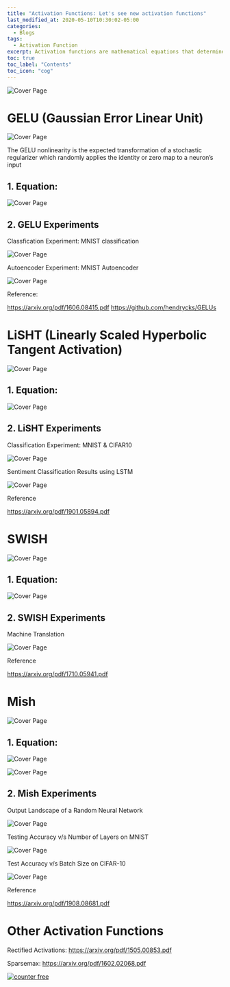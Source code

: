 ```yaml
---
title: "Activation Functions: Let's see new activation functions"
last_modified_at: 2020-05-10T10:30:02-05:00
categories:
  - Blogs
tags:
  - Activation Function
excerpt: Activation functions are mathematical equations that determine the output of a neural network.
toc: true
toc_label: "Contents"
toc_icon: "cog"
---
```


![Cover Page](https://missinglink.ai/wp-content/uploads/2018/11/activationfunction-1.png)

# GELU (Gaussian Error Linear Unit)

![Cover Page](/assets/images/gelu.png)

The GELU nonlinearity is the expected transformation of a stochastic regularizer which randomly applies the identity or zero map to a neuron’s input

## 1. Equation:

![Cover Page](/assets/images/gelu_eq.png)

## 2. GELU Experiments

Classfication Experiment: MNIST classification

![Cover Page](/assets/images/gelu_exp1.png)

Autoencoder Experiment: MNIST Autoencoder

![Cover Page](/assets/images/gelu_exp2.png)

Reference:

https://arxiv.org/pdf/1606.08415.pdf
https://github.com/hendrycks/GELUs

# LiSHT (Linearly Scaled Hyperbolic Tangent Activation)

![Cover Page](/assets/images/lisht.png)

## 1. Equation:

![Cover Page](/assets/images/lisht_eq.png)

## 2. LiSHT Experiments

Classification Experiment: MNIST & CIFAR10

![Cover Page](/assets/images/lisht_exp1.png)

Sentiment Classification Results using LSTM

![Cover Page](/assets/images/lisht_exp2.png)


Reference

https://arxiv.org/pdf/1901.05894.pdf

# SWISH

![Cover Page](/assets/images/swish.png)

## 1. Equation:

![Cover Page](/assets/images/swish_eq.png)

## 2. SWISH Experiments

Machine Translation

![Cover Page](/assets/images/swish_exp1.png)

Reference

https://arxiv.org/pdf/1710.05941.pdf

# Mish

![Cover Page](/assets/images/mish.png)

## 1. Equation:

![Cover Page](/assets/images/mish_eq.png)

![Cover Page](/assets/images/mish_eq2.png)

## 2. Mish Experiments

Output Landscape of a Random Neural Network

![Cover Page](/assets/images/mish_exp1.png)

Testing Accuracy v/s Number of Layers on MNIST

![Cover Page](/assets/images/mish_exp2.png)

Test Accuracy v/s Batch Size on CIFAR-10

![Cover Page](/assets/images/mish_exp3.png)


Reference

https://arxiv.org/pdf/1908.08681.pdf



# Other Activation Functions

Rectified Activations: https://arxiv.org/pdf/1505.00853.pdf

Sparsemax: https://arxiv.org/pdf/1602.02068.pdf

<!-- hitwebcounter Code START -->
<a href="https://www.hitwebcounter.com" target="_blank">
<img src="https://hitwebcounter.com/counter/counter.php?page=7541383&style=0032&nbdigits=5&type=page&initCount=0" title="Web Counter" Alt="counter free"   border="0" >
</a>
